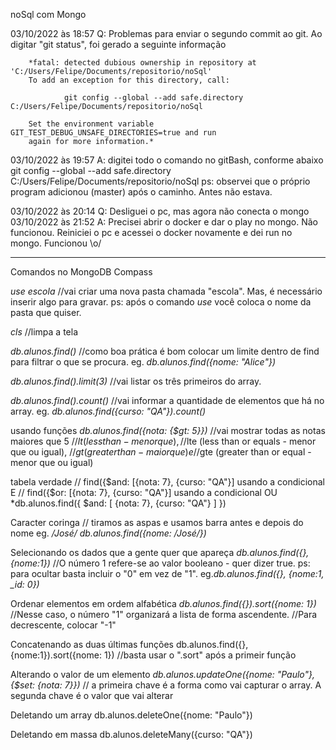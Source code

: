 noSql com Mongo

03/10/2022 às 18:57
    Q: Problemas para enviar o segundo commit ao git. Ao digitar "git status", foi gerado a seguinte informação

        *fatal: detected dubious ownership in repository at 'C:/Users/Felipe/Documents/repositorio/noSql'
        To add an exception for this directory, call:

                git config --global --add safe.directory C:/Users/Felipe/Documents/repositorio/noSql

        Set the environment variable GIT_TEST_DEBUG_UNSAFE_DIRECTORIES=true and run
        again for more information.*
03/10/2022 às 19:57
    A: digitei todo o comando no gitBash, conforme abaixo
    git config --global --add safe.directory C:/Users/Felipe/Documents/repositorio/noSql
    ps: observei que o próprio program adicionou (master) após o caminho. Antes não estava.

03/10/2022 às 20:14
    Q: Desliguei o pc, mas agora não conecta o mongo
03/10/2022 às 21:52
    A: Precisei abrir o docker e dar o play no mongo. 
    Não funcionou. Reiniciei o pc e acessei o docker novamente e dei run no mongo. Funcionou \o/

__________________________________
Comandos no MongoDB Compass

*use escola* //vai criar uma nova pasta chamada "escola". Mas, é necessário inserir algo para gravar. 
ps: após o comando *use* você coloca o nome da pasta que quiser.

*cls* //limpa a tela

*db.alunos.find()* //como boa prática é bom colocar um limite dentro de find para filtrar o que se procura.
    eg. *db.alunos.find({nome: "Alice"})*

*db.alunos.find().limit(3)* //vai listar os três primeiros do array.

*db.alunos.find().count()* //vai informar a quantidade de elementos que há no array.
    eg. *db.alunos.find({curso: "QA"}).count()*


usando funções
*db.alunos.find({nota: {$gt: 5}})* //vai mostrar todas as notas maiores que 5
//$lt (less than - menor que), 
//$lte (less than or equals - menor que ou igual), 
//$gt (greater than - maior que) e 
//$gte (greater than or equal - menor que ou igual) 

tabela verdade 
// find({$and: [{nota: 7}, {curso: "QA"}] usando a condicional E
// find({$or: [{nota: 7}, {curso: "QA"}] usando a condicional OU
*db.alunos.find({
    $and: [
        {nota: 7},
        {curso: "QA"}
    ]
})

Caracter coringa
// tiramos as aspas e usamos barra antes e depois do nome eg. */José/*
    *db.alunos.find({nome: /José/})*

Selecionando os dados que a gente quer que apareça
    *db.alunos.find({}, {nome:1})* //O número 1 refere-se ao valor booleano - quer dizer true.
ps: para ocultar basta incluir o "0" em vez de "1".
    eg.*db.alunos.find({}, {nome:1, _id: 0})*

Ordenar elementos em ordem alfabética
    *db.alunos.find({}).sort({nome: 1})* 
    //Nesse caso, o número "1" organizará a lista de forma ascendente.
    //Para decrescente, colocar "-1"

Concatenando as duas últimas funções
    db.alunos.find({}, {nome:1}).sort({nome: 1})
    //basta usar o ".sort" após a primeir função

Alterando o valor de um elemento
    *db.alunos.updateOne({nome: "Paulo"}, {$set: {nota: 7}})*
    // a primeira chave é a forma como vai capturar o array. A segunda chave é o valor que vai alterar

Deletando um array
    db.alunos.deleteOne({nome: "Paulo"})

Deletando em massa
    db.alunos.deleteMany({curso: "QA"})